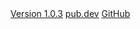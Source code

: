 <div class="navbar-container">
    <a class="link" href="https://pub.dev/packages/curving_reality_library/versions" target="_blank">Version 1.0.3</a>
    <a class="button-outline" href="https://pub.dev/packages/curving_reality_library/" target="_blank">pub.dev</a>
    <a class="button" href="https://github.com/curvingreality/flutter-library" target="_blank">GitHub</a>
</div>

